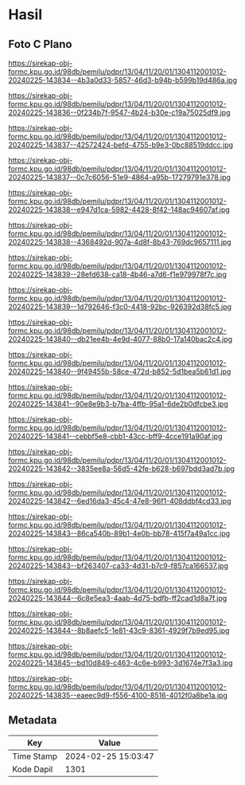 # Hasil

## Foto C Plano

https://sirekap-obj-formc.kpu.go.id/98db/pemilu/pdpr/13/04/11/20/01/1304112001012-20240225-143834--4b3a0d33-5857-46d3-b94b-b599b19d486a.jpg

https://sirekap-obj-formc.kpu.go.id/98db/pemilu/pdpr/13/04/11/20/01/1304112001012-20240225-143836--0f234b7f-9547-4b24-b30e-c19a75025df9.jpg

https://sirekap-obj-formc.kpu.go.id/98db/pemilu/pdpr/13/04/11/20/01/1304112001012-20240225-143837--42572424-befd-4755-b9e3-0bc88519ddcc.jpg

https://sirekap-obj-formc.kpu.go.id/98db/pemilu/pdpr/13/04/11/20/01/1304112001012-20240225-143837--0c7c6056-51e9-4864-a95b-17279791e378.jpg

https://sirekap-obj-formc.kpu.go.id/98db/pemilu/pdpr/13/04/11/20/01/1304112001012-20240225-143838--e947d1ca-5982-4428-8f42-148ac94607af.jpg

https://sirekap-obj-formc.kpu.go.id/98db/pemilu/pdpr/13/04/11/20/01/1304112001012-20240225-143838--4368492d-907a-4d8f-8b43-769dc9657111.jpg

https://sirekap-obj-formc.kpu.go.id/98db/pemilu/pdpr/13/04/11/20/01/1304112001012-20240225-143839--28efd638-ca18-4b46-a7d6-f1e979978f7c.jpg

https://sirekap-obj-formc.kpu.go.id/98db/pemilu/pdpr/13/04/11/20/01/1304112001012-20240225-143839--1d792646-f3c0-4418-92bc-926392d38fc5.jpg

https://sirekap-obj-formc.kpu.go.id/98db/pemilu/pdpr/13/04/11/20/01/1304112001012-20240225-143840--db21ee4b-4e9d-4077-88b0-17a140bac2c4.jpg

https://sirekap-obj-formc.kpu.go.id/98db/pemilu/pdpr/13/04/11/20/01/1304112001012-20240225-143840--9f49455b-58ce-472d-b852-5d1bea5b61d1.jpg

https://sirekap-obj-formc.kpu.go.id/98db/pemilu/pdpr/13/04/11/20/01/1304112001012-20240225-143841--90e8e9b3-b7ba-4ffb-95a1-6de2b0dfcbe3.jpg

https://sirekap-obj-formc.kpu.go.id/98db/pemilu/pdpr/13/04/11/20/01/1304112001012-20240225-143841--cebbf5e8-cbb1-43cc-bff9-4cce191a90af.jpg

https://sirekap-obj-formc.kpu.go.id/98db/pemilu/pdpr/13/04/11/20/01/1304112001012-20240225-143842--3835ee8a-56d5-42fe-b628-b697bdd3ad7b.jpg

https://sirekap-obj-formc.kpu.go.id/98db/pemilu/pdpr/13/04/11/20/01/1304112001012-20240225-143842--6ed16da3-45c4-47e8-96f1-408ddbf4cd33.jpg

https://sirekap-obj-formc.kpu.go.id/98db/pemilu/pdpr/13/04/11/20/01/1304112001012-20240225-143843--86ca540b-89b1-4e0b-bb78-415f7a49a1cc.jpg

https://sirekap-obj-formc.kpu.go.id/98db/pemilu/pdpr/13/04/11/20/01/1304112001012-20240225-143843--bf263407-ca33-4d31-b7c9-f857ca166537.jpg

https://sirekap-obj-formc.kpu.go.id/98db/pemilu/pdpr/13/04/11/20/01/1304112001012-20240225-143844--6c8e5ea3-4aab-4d75-bdfb-ff2cad1d8a7f.jpg

https://sirekap-obj-formc.kpu.go.id/98db/pemilu/pdpr/13/04/11/20/01/1304112001012-20240225-143844--8b8aefc5-1e81-43c9-8361-4929f7b9ed95.jpg

https://sirekap-obj-formc.kpu.go.id/98db/pemilu/pdpr/13/04/11/20/01/1304112001012-20240225-143845--bd10d849-c463-4c6e-b993-3d1674e7f3a3.jpg

https://sirekap-obj-formc.kpu.go.id/98db/pemilu/pdpr/13/04/11/20/01/1304112001012-20240225-143835--eaeec9d9-f556-4100-8516-4012f0a8be1a.jpg


## Metadata

| Key        | Value               |
| ---------- | ------------------- |
| Time Stamp | 2024-02-25 15:03:47 |
| Kode Dapil | 1301                |



